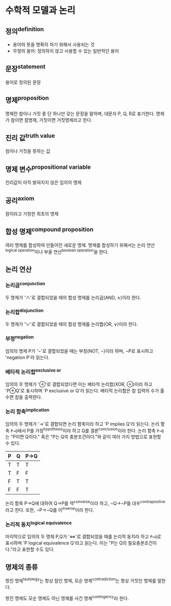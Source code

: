# 수학적 모델과 논리
## 정의<sup>definition</sup>
- 용어의 뜻을 명확히 하기 위해서 사용되는 것
- 무정의 용어: 정의하지 않고 사용할 수 있는 일반적인 용어

## 문장<sup>statement</sup>
용어로 정의된 문장

## 명제<sup>proposition</sup>
명제란 참이나 거짓 중 단 하나만 갖는 문장을 말하며, 대문자 P, Q, R로 표기한다. 명제가 참이면 참명제, 거짓이면 거짓명제라고 한다.

## 진리 값<sup>truth value</sup>
참이나 거짓을 뜻하는 값

## 명제 변수<sup>propositional variable</sup>
진리값이 아직 밝혀지지 않은 임의의 명제

## 공리<sup>axiom</sup>
참이라고 가정한 최초의 명제

## 합성 명제<sup>compound proposition</sup>
여러 명제를 합성하여 만들어진 새로운 명제. 명제를 합성하기 위해서는 논리 연산<sup>logical operation</sup>이나 부울 연산<sup>boolean operation</sup>을 한다.

## 논리 연산
### 논리곱<sup>conjunction</sup>
두 명제가 '∧'로 결합되었을 때의 합성 명제를 논리곱(AND, ∧)이라 한다.

### 논리합<sup>disjunction</sup>
두 명제가 '∨'로 결합되었을 때의 합성 명제를 논리합(OR, ∨)이라 한다.

### 부정<sup>negation</sup>
임의의 명제 P가 '¬'로 결합되었을 때는 부정(NOT, ¬)이라 하며, ¬P로 표시하고 'negation P'라 읽는다.

### 베타적 논리합<sup>exclusive or</sup>
임의의 무 명제가 '⊕'로 결합되었다면 이는 베타적 논리합(XOR, ⊕)이라 하고 'P⊕Q'로 표시하며 'P exclusive or Q'라 읽는다. 베타적 논리합은 참 입력의 수가 홀수면 참을 출력한다.

### 논리 함축<sup>implication</sup>
임의의 두 명제가 '→'로 결합되면 논리 함축이라 하고 'P implies Q'라 읽는다. 논리 함축 `P→Q`에서 P를 가정<sup>hypothesis</sup>이라 하고 Q를 결론<sup>conclusion</sup>이라 한다. 논리 함축 `P→Q`는 "P이면 Q이다."  혹은 "P는 Q의 충분조건이다."와 같이 여러 가지 방법으로 표현할 수 있다.

|P|Q|P→Q|
|-|-|-|
|T|T|T|
|T|F|F|
|F|T|T|
|F|F|T|

논리 함축 P→Q에 대하여 Q→P를 역<sup>converse</sup>이라 하고, ¬Q→¬P를 대우<sup>contrapositive</sup>라고 한다. 또한, ¬P→¬Q를 이<sup>inverse</sup>이라 한다.

### 논리적 동치<sup>logical equivalence</sup>
마지막으로 임의의 두 명제 P,Q가 '⇔'로 결합되었을 때를 논리적 동치라 하고 `P⇔Q`로 표시하며 'P logical equivalence Q'라고 읽는다. 이는 "P는 Q의 필요충분조건이다."라고 표현할 수도 있다.

## 명제의 종류
항진 명제<sup>tautology</sup>는 항상 참인 명제, 모순 명제<sup>contradiction</sup>는 항상 거짓인 명제를 말한다.

항진 명제도 모순 명제도 아닌 명제를 사건 명제<sup>contingency</sup>라 한다.
